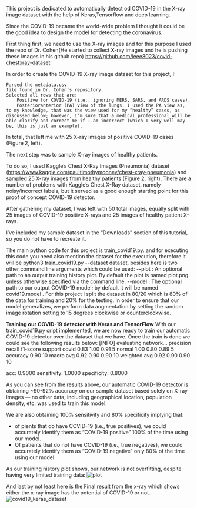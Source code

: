 This project is dedicated to automatically detect od COVID-19 in the X-ray image dataset with the help of Keras,Tensorflow and deep learning. 

Since the COVID-19 became the world-wide problem I thought it could be the good idea to design the model for detecting the coronavirus. 

First thing first, we need to use the X-ray images and for this purpose I used the repo of  Dr. Cohen(He started to collect X-ray images and he is pushing these images in his github repo) https://github.com/ieee8023/covid-chestxray-dataset

In order to create the COVID-19 X-ray image dataset for this project, I:

    Parsed the metadata.csv
    file found in Dr. Cohen’s repository.
    Selected all rows that are:
        Positive for COVID-19 (i.e., ignoring MERS, SARS, and ARDS cases).
        Posterioranterior (PA) view of the lungs. I used the PA view as, to my knowledge, that was the view used for my “healthy” cases, as discussed below; however, I’m sure that a medical professional will be able clarify and correct me if I am incorrect (which I very well may be, this is just an example).

In total, that left me with 25 X-ray images of positive COVID-19 cases (Figure 2, left).

The next step was to sample X-ray images of healthy patients.

To do so, I used Kaggle’s Chest X-Ray Images (Pneumonia) dataset (https://www.kaggle.com/paultimothymooney/chest-xray-pneumonia) and sampled 25 X-ray images from healthy patients (Figure 2, right). There are a number of problems with Kaggle’s Chest X-Ray dataset, namely noisy/incorrect labels, but it served as a good enough starting point for this proof of concept COVID-19 detector.

After gathering my dataset, I was left with 50 total images, equally split with 25 images of COVID-19 positive X-rays and 25 images of healthy patient X-rays.

I’ve included my sample dataset in the “Downloads” section of this tutorial, so you do not have to recreate it.

The main python code for this project is train_covid19.py. and for executing this code you need also mention the dataset for the execution, therefore it will be python3 train_covid19.py --dataset dataset, besides here is two other command line arguments which could be used: 
    --plot
    : An optional path to an output training history plot. By default the plot is named plot.png
    unless otherwise specified via the command line.
    --model
    : The optional path to our output COVID-19 model; by default it will be named covid19.model
    .
For this project I split the dataset in 80/20 which is 80% of the data for training and 20% for the testing. In order to ensure that our model generalizes, we perform data augmentation by setting the random image rotation setting to 15 degrees clockwise or counterclockwise.


**Training our COVID-19 detector with Keras and TensorFlow**
With our train_covid19.py cript implemented, we are now ready to train our automatic COVID-19 detector over the dataset that we have. 
Once the train is done we could see the following results below: 
[INFO] evaluating network...
              precision    recall  f1-score   support
       covid       0.83      1.00      0.91         5
      normal       1.00      0.80      0.89         5
    accuracy                           0.90        10
   macro avg       0.92      0.90      0.90        10
weighted avg       0.92      0.90      0.90        10

acc: 0.9000
sensitivity: 1.0000
specificity: 0.8000


As you can see from the results above, our automatic COVID-19 detector is obtaining ~90-92% accuracy on our sample dataset based solely on X-ray images — no other data, including geographical location, population density, etc. was used to train this model.

We are also obtaining 100% sensitivity and 80% specificity implying that:
* of pients that do have COVID-19 (i.e., true positives), we could accurately identify them as “COVID-19 positive” 100% of the time using our model.
* Of patients that do not have COVID-19 (i.e., true negatives), we could accurately identify them as “COVID-19 negative” only 80% of the time using our model.

As our training history plot shows, our network is not overfitting, despite having very limited training data:
![plot](https://user-images.githubusercontent.com/23243761/77067526-5b651580-69e5-11ea-87e4-e0437b689d5f.png)

And last by not least here is the Final result from the x-ray which shows either the x-ray image has the potential of COVID-19 or not. 
![covid19_keras_dataset](https://user-images.githubusercontent.com/23243761/77067671-a5e69200-69e5-11ea-9d7d-3a841807255b.png)
